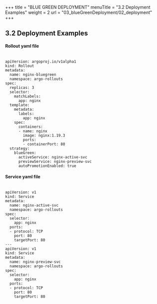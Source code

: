 +++
title = "BLUE GREEN DEPLOYMENT"
menuTitle = "3.2 Deployment Examples"
weight = 2
url = "03_blueGreenDeployment/02_deployment"
+++

## 3.2 Deployment Examples

<link rel="stylesheet" href="/css/custom.css">

#### Rollout yaml file 
<pre><link rel="stylesheet" href="/css/style.css"> <code class="yaml">
apiVersion: argoproj.io/v1alpha1
kind: Rollout
metadata:
  name: nginx-bluegreen
  namespace: argo-rollouts
spec:
  replicas: 3
  selector:
    matchLabels:
      app: nginx
  template:
    metadata:
      labels:
        app: nginx
    spec:
      containers:
      - name: nginx
        image: nginx:1.19.3
        ports:
        - containerPort: 80
  strategy:
    blueGreen:
      activeService: nginx-active-svc
      previewService: nginx-preview-svc
      autoPromotionEnabled: true
</code></pre>

#### Service yaml file
<pre><link rel="stylesheet" href="/css/style.css"> <code class="yaml">
apiVersion: v1
kind: Service
metadata:
  name: nginx-active-svc
  namespace: argo-rollouts
spec:
  selector:
    app: nginx
  ports:
  - protocol: TCP
    port: 80
    targetPort: 80
---
apiVersion: v1
kind: Service
metadata:
  name: nginx-preview-svc
  namespace: argo-rollouts
spec:
  selector:
    app: nginx
  ports:
  - protocol: TCP
    port: 80
    targetPort: 80
</code></pre>
